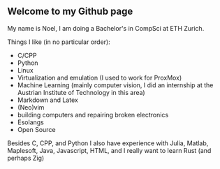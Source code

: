 ## Welcome to my Github page
My name is Noel, I am doing a Bachelor's in CompSci at ETH Zurich.

Things I like (in no particular order):
* C/CPP
* Python
* Linux
* Virtualization and emulation (I used to work for ProxMox)
* Machine Learning (mainly computer vision, I did an internship at the Austrian Institute of Technology in this area)
* Markdown and Latex
* (Neo)vim
* building computers and repairing broken electronics
* Esolangs
* Open Source

Besides C, CPP, and Python I also have experience with Julia, Matlab, Maplesoft, Java, Javascript, HTML, and I really want to learn Rust (and perhaps Zig)
<!--
**Ullreich/Ullreich** is a ✨ _special_ ✨ repository because its `README.md` (this file) appears on your GitHub profile.

Here are some ideas to get you started:

- 🔭 I’m currently working on ...
- 🌱 I’m currently learning ...
- 👯 I’m looking to collaborate on ...
- 🤔 I’m looking for help with ...
- 💬 Ask me about ...
- 📫 How to reach me: ...
- 😄 Pronouns: ...
- ⚡ Fun fact: ...
-->

